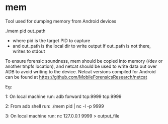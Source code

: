 # mem
Tool used for dumping memory from Android devices

./mem pid out_path
 - where pid is the target PID to capture
 - and out_path is the local dir to write output
 If out_path is not there, writes to stdout

To ensure forensic soundness, mem should be copied into memory (/dev or another tmpfs location), and netcat should be used to write data out over ADB to avoid writing to the device. Netcat versions compiled for Android can be found at https://github.com/MobileForensicsResearch/netcat

Eg:

1: On local machine run:
adb forward tcp:9999 tcp:9999

2: From adb shell run:
./mem pid | nc -l -p 9999

3: On local machine run:
nc 127.0.0.1 9999 > output_file